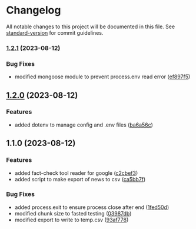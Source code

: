 # Changelog

All notable changes to this project will be documented in this file. See [standard-version](https://github.com/conventional-changelog/standard-version) for commit guidelines.

### [1.2.1](https://github.com/alberto-leon-crespo/newsbucket-injestor/compare/v1.2.0...v1.2.1) (2023-08-12)


### Bug Fixes

* modified mongoose module to prevent process.env read error ([ef897f5](https://github.com/alberto-leon-crespo/newsbucket-injestor/commit/ef897f59e07c7cc98ee03fc119094e8e61ecc8fd))

## [1.2.0](https://github.com/alberto-leon-crespo/newsbucket-injestor/compare/v1.1.0...v1.2.0) (2023-08-12)


### Features

* added dotenv to manage config and .env files ([ba6a56c](https://github.com/alberto-leon-crespo/newsbucket-injestor/commit/ba6a56ca237cdbb5d8630458d3e5f616f3cf852c))

## 1.1.0 (2023-08-12)


### Features

* added fact-check tool reader for google ([c2cbef3](https://github.com/alberto-leon-crespo/newsbucket-injestor/commit/c2cbef3f5181b75e5783ba157849411ce706b0ab))
* added script to make export of news to csv ([ca5bb7f](https://github.com/alberto-leon-crespo/newsbucket-injestor/commit/ca5bb7ff110cb311139c7c2699635ceffa1ee198))


### Bug Fixes

* added process.exit to ensure process close after end ([1fed50d](https://github.com/alberto-leon-crespo/newsbucket-injestor/commit/1fed50d71704e8e88471802effb255530195ecc7))
* modified chunk size to fasted testing ([03987db](https://github.com/alberto-leon-crespo/newsbucket-injestor/commit/03987db96a6b4195e42c0720c3600092b3499ad9))
* modified export to write to temp.csv ([93af778](https://github.com/alberto-leon-crespo/newsbucket-injestor/commit/93af7782391b2323574060bcf00fa1bbf4f25fb0))
